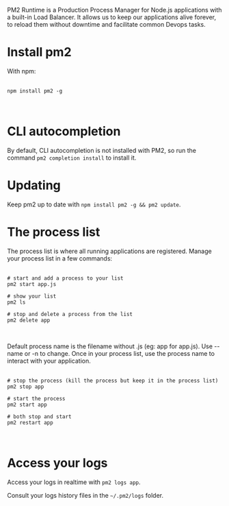 <!-- TITLE: Install PM2 Runtime -->
<!-- SUBTITLE: Production Process Manager for Node.js applications -->

PM2 Runtime is a Production Process Manager for Node.js applications with a built-in Load Balancer. It allows us to keep our applications alive forever, to reload them without downtime and facilitate common Devops tasks.

# Install pm2
With npm:<br><br>

```batchfile
npm install pm2 -g
```
<br>

# CLI autocompletion
By default, CLI autocompletion is not installed with PM2, so run the command `pm2 completion install` to install it.

# Updating
Keep pm2 up to date with `npm install pm2 -g && pm2 update`.

# The process list
The process list is where all running applications are registered. Manage your process list in a few commands:<br><br>

```batchfile
# start and add a process to your list
pm2 start app.js

# show your list
pm2 ls

# stop and delete a process from the list
pm2 delete app
```
<br>

Default process name is the filename without .js (eg: app for app.js). Use --name or -n to change. Once in your process list, use the process name to interact with your application.<br><br>


```batchfile
# stop the process (kill the process but keep it in the process list)
pm2 stop app

# start the process
pm2 start app

# both stop and start
pm2 restart app
```
<br>

# Access your logs
Access your logs in realtime with `pm2 logs app`.

Consult your logs history files in the `~/.pm2/logs` folder.